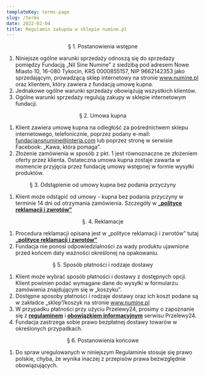 ```yaml
---
templateKey: terms-page
slug: /terms
date: 2022-02-04
title: Regulamin zakupów w sklepie numine.pl
---
```

<p style="text-align:center">§ 1. Postanowienia wstępne</p>

1. Niniejsze ogólne warunki sprzedaży odnoszą się do sprzedaży pomiędzy Fundacją „Nil Sine Numine” z siedzibą pod adresem Nowe Miasto 10, 16-080 Tykocin, KRS 0000855157, NIP 9662142353 jako sprzedającym, prowadzącą sklep internetowy na stronie www.numine.pl oraz klientem, który zawiera z fundacją umowę kupna.
2. Jednakowe ogólne warunki sprzedaży obowiązują wszystkich klientów.
3. Ogólne warunki sprzedaży regulują zakupy w sklepie internetowym fundacji.

<p style="text-align:center">§ 2. Umowa kupna</p>

1. Klient zawiera umowę kupna na odległość za pośrednictwem sklepu internetowego, telefonicznie, poprzez podany e-mail: fundacjansnumine@interia.com lub poprzez stronę w serwisie Facebook: „Kawa, która pomaga”.
2. Złożenie zamówienia w sposób z pkt. 1 jest równoznaczne ze złożeniem oferty przez klienta. Ostateczna umowa kupna zostaje zawarta w momencie przyjęcia przez fundację umowy wstępnej w formie wysyłki produktów.

<p style="text-align:center">§ 3. Odstąpienie od umowy kupna bez podania przyczyny</p>

1. Klient może odstąpić od umowy - kupna bez podania przyczyny w terminie 14 dni od otrzymania zamówienia. Szczegóły w <u><b><a title="reklamacje i zwroty" target="_blank" href="/reklamacje_zwroty.pdf" rel="noopener noreferrer">„polityce reklamacji i zwrotów”</a></b></u>

<p style="text-align:center">§. 4. Reklamacje</p>

1. Procedura reklamacji opisana jest w „polityce reklamacji i zwrotów” tutaj <u><b><a title="reklamacje i zwroty" target="_blank" href="/reklamacje_zwroty.pdf" rel="noopener noreferrer">„polityce reklamacji i zwrotów”</a></b></u>
2. Fundacja nie ponosi odpowiedzialności za wady produktu ujawnione przed końcem daty ważności
określonej na opakowaniu.

<p style="text-align:center">§ 5. Sposób płatności i rodzaje dostawy</p>

1. Klient może wybrać sposób płatności i dostawy z dostępnych opcji. Klient powinien podać wymagane dane do wysyłki w formularzu zamówienia znajdującym się w „koszyku”.
2. Dostępne sposoby płatności i rodzaje dostawy oraz ich koszt podane są w zakładce „sklep”/koszyk na stronie www.numine.pl
3. W przypadku płatności przy użyciu Przelewy24, prosimy o zapoznanie się z <u><b><a href="https://www.przelewy24.pl/regulamin" target="_blank">regulaminem</a></b></u> i <u><b><a href="https://www.przelewy24.pl/obowiazek-informacyjny-rodo-platnicy" target="_blank">obowiązkiem informacyjnym</a></b></u> serwisu Przelewy24.
4. Fundacja zastrzega sobie prawo bezpłatnej dostawy towarów w określonych przypadkach.

<p style="text-align:center">§ 6. Postanowienia końcowe</p>

1. Do spraw uregulowanych w niniejszym Regulaminie stosuje się prawo polskie, chyba, że wynika inaczej z przepisów prawa bezwzględnie obowiązujących.